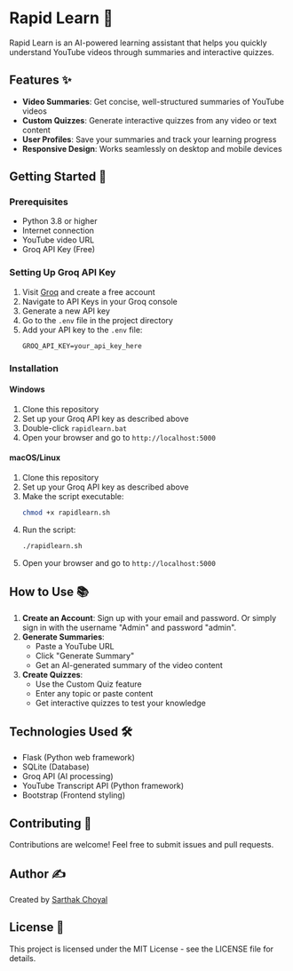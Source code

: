 # Rapid Learn 🚀

Rapid Learn is an AI-powered learning assistant that helps you quickly understand YouTube videos through summaries and interactive quizzes.

## Features ✨

- **Video Summaries**: Get concise, well-structured summaries of YouTube videos
- **Custom Quizzes**: Generate interactive quizzes from any video or text content
- **User Profiles**: Save your summaries and track your learning progress
- **Responsive Design**: Works seamlessly on desktop and mobile devices

## Getting Started 🌟

### Prerequisites
- Python 3.8 or higher
- Internet connection
- YouTube video URL
- Groq API Key (Free)

### Setting Up Groq API Key
1. Visit [Groq](https://groq.com/) and create a free account
2. Navigate to API Keys in your Groq console
3. Generate a new API key
4. Go to the `.env` file in the project directory
5. Add your API key to the `.env` file:
   ```
   GROQ_API_KEY=your_api_key_here
   ```

### Installation

#### Windows
1. Clone this repository
2. Set up your Groq API key as described above
3. Double-click `rapidlearn.bat`
4. Open your browser and go to `http://localhost:5000`

#### macOS/Linux
1. Clone this repository
2. Set up your Groq API key as described above
3. Make the script executable:
   ```bash
   chmod +x rapidlearn.sh
   ```
4. Run the script:
   ```bash
   ./rapidlearn.sh
   ```
5. Open your browser and go to `http://localhost:5000`

## How to Use 📚

1. **Create an Account**: Sign up with your email and password. Or simply sign in with the username "Admin" and password "admin".
2. **Generate Summaries**: 
   - Paste a YouTube URL
   - Click "Generate Summary"
   - Get an AI-generated summary of the video content
3. **Create Quizzes**:
   - Use the Custom Quiz feature
   - Enter any topic or paste content
   - Get interactive quizzes to test your knowledge

## Technologies Used 🛠️

- Flask (Python web framework)
- SQLite (Database)
- Groq API (AI processing)
- YouTube Transcript API (Python framework)
- Bootstrap (Frontend styling)

## Contributing 🤝

Contributions are welcome! Feel free to submit issues and pull requests.

## Author ✍️

Created by [Sarthak Choyal](https://github.com/SarthakChoyal)

## License 📄

This project is licensed under the MIT License - see the LICENSE file for details. 